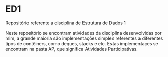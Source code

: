 # ED1
Repositório referente a disciplina de Estrutura de Dados 1

Neste repositório se encontram atividades da disciplina desenvolvidas por mim, a grande maioria são implementações simples referentes a diferentes tipos de contêiners, como deques, stacks e etc. Estas implementaçes se encontram na pasta AP, que significa Atividades Participativas.
